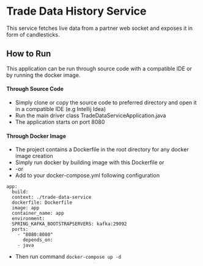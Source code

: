 # Trade Data History Service
This service fetches live data from a partner web socket and exposes it in form of candlesticks.

## How to Run
This application can be run through source code with a compatible IDE or by running the docker image.

#### Through Source Code
- Simply clone or copy the source code to preferred directory and open it in a compatible IDE (e.g Intellij Idea)
- Run the main driver class TradeDataServiceApplication.java
- The application starts on port 8080

#### Through Docker Image
- The project contains a Dockerfile in the root directory for any docker image creation
- Simply run docker by building image with this Dockerfile or
- -or
- Add to your docker-compose.yml following configuration
```
app:
  build:
  context: ./trade-data-service
  dockerfile: Dockerfile
  image: app
  container_name: app
  environment:
  SPRING_KAFKA_BOOTSTRAPSERVERS: kafka:29092
  ports:
    - "8080:8080"
      depends_on:
    - java
```
- Then run command ```docker-compose up -d```

